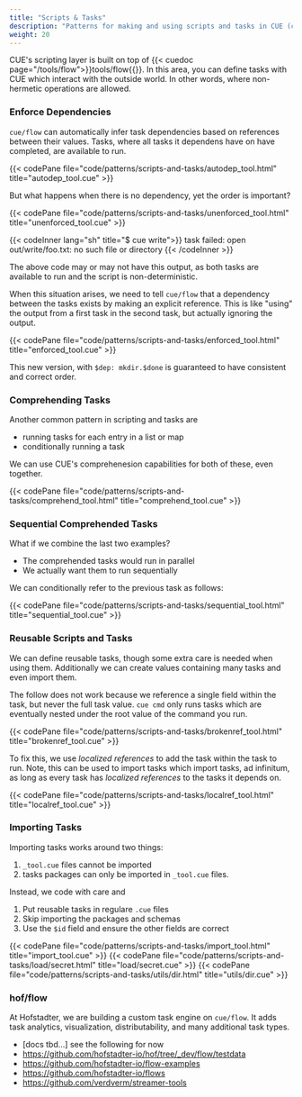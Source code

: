 ```yaml
---
title: "Scripts & Tasks"
description: "Patterns for making and using scripts and tasks in CUE (cmd)"
weight: 20
---
```


CUE's scripting layer is built on top of
{{< cuedoc page="/tools/flow">}}tools/flow{{</cuedoc>}}.
In this area, you can define tasks with CUE which
interact with the outside world. In other words,
where non-hermetic operations are allowed.

### Enforce Dependencies

`cue/flow` can automatically infer task dependencies
based on references between their values.
Tasks, where all tasks it dependens have on have completed,
are available to run.

{{< codePane file="code/patterns/scripts-and-tasks/autodep_tool.html" title="autodep_tool.cue" >}}

But what happens when there is no dependency,
yet the order is important?

{{< codePane file="code/patterns/scripts-and-tasks/unenforced_tool.html" title="unenforced_tool.cue" >}}

{{< codeInner lang="sh" title="$ cue write">}}
task failed: open out/write/foo.txt: no such file or directory
{{< /codeInner >}}

The above code may or may not have this output,
as both tasks are available to run and the
script is non-deterministic.

When this situation arises,
we need to tell `cue/flow` that
a dependency between the tasks exists
by making an explicit reference.
This is like "using" the output from a first task
in the second task, but actually ignoring the output.

{{< codePane file="code/patterns/scripts-and-tasks/enforced_tool.html" title="enforced_tool.cue" >}}

This new version, with `$dep: mkdir.$done` is
guaranteed to have consistent and correct order.

### Comprehending Tasks

Another common pattern in scripting and tasks are

- running tasks for each entry in a list or map
- conditionally running a task

We can use CUE's comprehenesion capabilities
for both of these, even together.

{{< codePane file="code/patterns/scripts-and-tasks/comprehend_tool.html" title="comprehend_tool.cue" >}}


### Sequential Comprehended Tasks

What if we combine the last two examples?

- The comprehended tasks would run in parallel
- We actually want them to run sequentially

We can conditionally refer to the previous task 
as follows:

{{< codePane file="code/patterns/scripts-and-tasks/sequential_tool.html" title="sequential_tool.cue" >}}


### Reusable Scripts and Tasks

We can define reusable tasks,
though some extra care is needed when using them.
Additionally we can create values containing
many tasks and even import them.

The follow does not work because we reference a single field
within the task, but never the full task value.
`cue cmd` only runs tasks which are eventually nested under
the root value of the command you run.

{{< codePane file="code/patterns/scripts-and-tasks/brokenref_tool.html" title="brokenref_tool.cue" >}}

To fix this, we use _localized references_ to
add the task within the task to run.
Note, this can be used to import tasks which import tasks, ad infinitum,
as long as every task has _localized references_ to the tasks it depends on.

{{< codePane file="code/patterns/scripts-and-tasks/localref_tool.html" title="localref_tool.cue" >}}

### Importing Tasks

Importing tasks works around two things:

1. `_tool.cue` files cannot be imported
2. tasks packages can only be imported in `_tool.cue` files.

Instead, we code with care and

1. Put reusable tasks in regulare `.cue` files
2. Skip importing the packages and schemas 
3. Use the `$id` field and ensure the other fields are correct

{{< codePane file="code/patterns/scripts-and-tasks/import_tool.html" title="import_tool.cue" >}}
{{< codePane file="code/patterns/scripts-and-tasks/load/secret.html" title="load/secret.cue" >}}
{{< codePane file="code/patterns/scripts-and-tasks/utils/dir.html" title="utils/dir.cue" >}}

### hof/flow

At Hofstadter, we are building a custom task engine on `cue/flow`.
It adds task analytics, visualization, distributability,
and many additional task types.

- [docs tbd...] see the following for now
- https://github.com/hofstadter-io/hof/tree/_dev/flow/testdata
- https://github.com/hofstadter-io/flow-examples
- https://github.com/hofstadter-io/flows
- https://github.com/verdverm/streamer-tools

